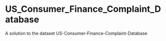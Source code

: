 # US_Consumer_Finance_Complaint_Database
A solution to the dataset US-Consumer-Finance-Complaint-Database
